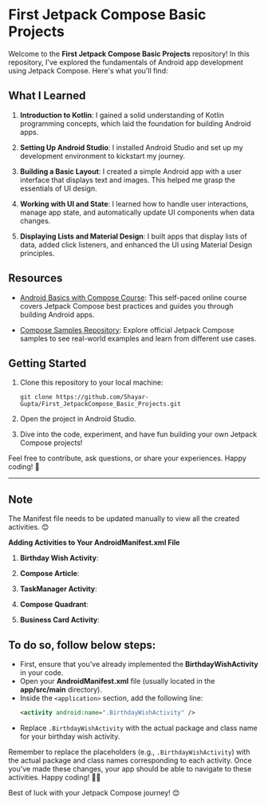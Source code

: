 # First Jetpack Compose Basic Projects

Welcome to the **First Jetpack Compose Basic Projects** repository! In this repository, I've explored the fundamentals of Android app development using Jetpack Compose. Here's what you'll find:

## What I Learned

1. **Introduction to Kotlin**: I gained a solid understanding of Kotlin programming concepts, which laid the foundation for building Android apps.

2. **Setting Up Android Studio**: I installed Android Studio and set up my development environment to kickstart my journey.

3. **Building a Basic Layout**: I created a simple Android app with a user interface that displays text and images. This helped me grasp the essentials of UI design.

4. **Working with UI and State**: I learned how to handle user interactions, manage app state, and automatically update UI components when data changes.

5. **Displaying Lists and Material Design**: I built apps that display lists of data, added click listeners, and enhanced the UI using Material Design principles.

## Resources

- [Android Basics with Compose Course](https://developer.android.com/courses/android-basics-compose/course): This self-paced online course covers Jetpack Compose best practices and guides you through building Android apps.

- [Compose Samples Repository](https://github.com/android/compose-samples): Explore official Jetpack Compose samples to see real-world examples and learn from different use cases.

## Getting Started

1. Clone this repository to your local machine:
   ```
   git clone https://github.com/Shayar-Gupta/First_JetpackCompose_Basic_Projects.git
   ```

2. Open the project in Android Studio.

3. Dive into the code, experiment, and have fun building your own Jetpack Compose projects!

Feel free to contribute, ask questions, or share your experiences. Happy coding! 🚀

---

## Note
The Manifest file needs to be updated manually to view all the created activities. 😊

**Adding Activities to Your AndroidManifest.xml File**

1. **Birthday Wish Activity**:

2. **Compose Article**:

3. **TaskManager Activity**:

4. **Compose Quadrant**:
    
5. **Business Card Activity**:

## To do so, follow below steps:
- First, ensure that you've already implemented the **BirthdayWishActivity** in your code.
- Open your **AndroidManifest.xml** file (usually located in the **app/src/main** directory).
- Inside the `<application>` section, add the following line:
    ```xml
    <activity android:name=".BirthdayWishActivity" />
    ```
- Replace `.BirthdayWishActivity` with the actual package and class name for your birthday wish activity.
   

Remember to replace the placeholders (e.g., `.BirthdayWishActivity`) with the actual package and class names corresponding to each activity. Once you've made these changes, your app should be able to navigate to these activities. Happy coding! 🚀📱

Best of luck with your Jetpack Compose journey! 😊
